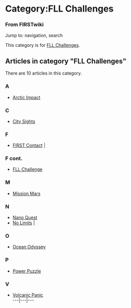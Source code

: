# Category:FLL Challenges

### From FIRSTwiki

Jump to: navigation, search

This category is for [FLL Challenges](/index.php/FLL_Challenge "FLL Challenge"
).

  

## Articles in category "FLL Challenges"

There are 10 articles in this category.

### A

  * [Arctic Impact](/index.php/Arctic_Impact "Arctic Impact" )

### C

  * [City Sights](/index.php/City_Sights "City Sights" )

### F

  * [FIRST Contact](/index.php/FIRST_Contact "FIRST Contact" )
|

### F cont.

  * [FLL Challenge](/index.php/FLL_Challenge "FLL Challenge" )

### M

  * [Mission Mars](/index.php/Mission_Mars "Mission Mars" )

### N

  * [Nano Quest](/index.php/Nano_Quest "Nano Quest" )
  * [No Limits](/index.php/No_Limits "No Limits" )
|

### O

  * [Ocean Odyssey](/index.php/Ocean_Odyssey "Ocean Odyssey" )

### P

  * [Power Puzzle](/index.php/Power_Puzzle "Power Puzzle" )

### V

  * [Volcanic Panic](/index.php/Volcanic_Panic "Volcanic Panic" )  
---|---|---  
  
